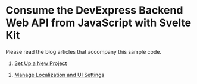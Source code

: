 # Consume the DevExpress Backend Web API from JavaScript with Svelte Kit

Please read the blog articles that accompany this sample code. 

1. [Set Up a New Project](https://community.devexpress.com/blogs/news/archive/2023/04/06/consume-the-devexpress-backend-web-api-from-javascript-with-svelte-part-1.aspx)

2. [Manage Localization and UI Settings](https://community.devexpress.com/blogs/news/archive/2023/04/17/consume-the-devexpress-backend-web-api-from-javascript-with-svelte-part-2-model-info.aspx)

